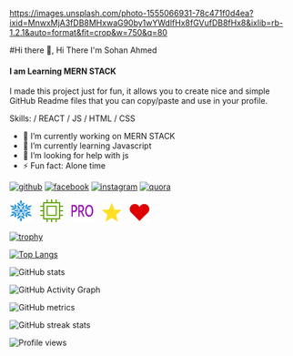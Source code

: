 

https://images.unsplash.com/photo-1555066931-78c471f0d4ea?ixid=MnwxMjA3fDB8MHxwaG90by1wYWdlfHx8fGVufDB8fHx8&ixlib=rb-1.2.1&auto=format&fit=crop&w=750&q=80


#Hi there 👋, Hi There  I'm Sohan  Ahmed
#### I am Learning MERN STACK


I made this project just for fun, it allows you to create nice and simple GitHub Readme files that you can copy/paste and use in your profile.

Skills:  / REACT / JS / HTML / CSS

- 🔭 I’m currently working on MERN STACK 
- 🌱 I’m currently learning Javascript 
- 🤔 I’m looking for help with js 
- ⚡ Fun fact: Alone time 


[<img src='https://cdn.jsdelivr.net/npm/simple-icons@3.0.1/icons/github.svg' alt='github' height='40'>](https://github.com/asohan-ahmed)  [<img src='https://cdn.jsdelivr.net/npm/simple-icons@3.0.1/icons/facebook.svg' alt='facebook' height='40'>](https://www.facebook.com/ibrahimhate)  [<img src='https://cdn.jsdelivr.net/npm/simple-icons@3.0.1/icons/instagram.svg' alt='instagram' height='40'>](https://www.instagram.com/imsohanahmed/)  [<img src='https://cdn.jsdelivr.net/npm/simple-icons@3.0.1/icons/quora.svg' alt='quora' height='40'>](Md-Kalil-1-1)  

<a href='https://archiveprogram.github.com/'><img src='https://raw.githubusercontent.com/acervenky/animated-github-badges/master/assets/acbadge.gif' width='40' height='40'></a> <a href='https://docs.github.com/en/developers'><img src='https://raw.githubusercontent.com/acervenky/animated-github-badges/master/assets/devbadge.gif' width='40' height='40'></a> <a href='https://github.com/pricing'><img src='https://raw.githubusercontent.com/acervenky/animated-github-badges/master/assets/pro.gif' width='40' height='40'></a> <a href='https://stars.github.com/'><img src='https://raw.githubusercontent.com/acervenky/animated-github-badges/master/assets/starbadge.gif' width='35' height='35'></a> <a href='https://docs.github.com/en/github/supporting-the-open-source-community-with-github-sponsors'><img src='https://raw.githubusercontent.com/acervenky/animated-github-badges/master/assets/sponsorbadge.gif' width='35' height='35'></a> 

[![trophy](https://github-profile-trophy.vercel.app/?username=asohan-ahmed)](https://github.com/ryo-ma/github-profile-trophy)

[![Top Langs](https://github-readme-stats.vercel.app/api/top-langs/?username=asohan-ahmed)](https://github.com/anuraghazra/github-readme-stats)

![GitHub stats](https://github-readme-stats.vercel.app/api?username=asohan-ahmed&show_icons=true)  

![GitHub Activity Graph](https://activity-graph.herokuapp.com/graph?username=asohan-ahmed)  

![GitHub metrics](https://metrics.lecoq.io/asohan-ahmed)  

![GitHub streak stats](https://github-readme-streak-stats.herokuapp.com/?user=asohan-ahmed)  

![Profile views](https://gpvc.arturio.dev/asohan-ahmed)  
